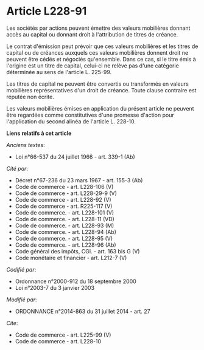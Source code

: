 # Article L228-91

Les sociétés par actions peuvent émettre des valeurs mobilières donnant accès au capital ou donnant droit à l'attribution de
titres de créance. 

Le contrat d'émission peut prévoir que ces valeurs mobilières et les titres de capital ou de créances auxquels ces valeurs
mobilières donnent droit ne peuvent être cédés et négociés qu'ensemble. Dans ce cas, si le titre émis à l'origine est un
titre de capital, celui-ci ne relève pas d'une catégorie déterminée au sens de l'article L. 225-99.

Les titres de capital ne peuvent être convertis ou transformés en valeurs mobilières représentatives d'un droit de créance.
Toute clause contraire est réputée non écrite. 

Les valeurs mobilières émises en application du présent article ne peuvent être regardées comme constitutives d'une promesse
d'action pour l'application du second alinéa de l'article L. 228-10.

**Liens relatifs à cet article**

_Anciens textes_:

  - Loi n°66-537 du 24 juillet 1966 - art. 339-1 (Ab)

_Cité par_:

  - Décret n°67-236 du 23 mars 1967 - art. 155-3 (Ab)
  - Code de commerce - art. L228-106 (V)
  - Code de commerce - art. L228-29-9 (V)
  - Code de commerce - art. L228-92 (V)
  - Code de commerce - art. R225-117 (V)
  - Code de commerce. - art. L228-101 (V)
  - Code de commerce. - art. L228-11 (VD)
  - Code de commerce. - art. L228-93 (M)
  - Code de commerce. - art. L228-94 (Ab)
  - Code de commerce. - art. L228-95 (V)
  - Code de commerce. - art. L228-96 (Ab)
  - Code général des impôts, CGI. - art. 163 bis G (V)
  - Code monétaire et financier - art. L212-7 (V)

_Codifié par_:

  - Ordonnance n°2000-912 du 18 septembre 2000
  - Loi n°2003-7 du 3 janvier 2003

_Modifié par_:

  - ORDONNANCE n°2014-863 du 31 juillet 2014 - art. 27

_Cite_:

  - Code de commerce - art. L225-99 (V)
  - Code de commerce - art. L228-10
